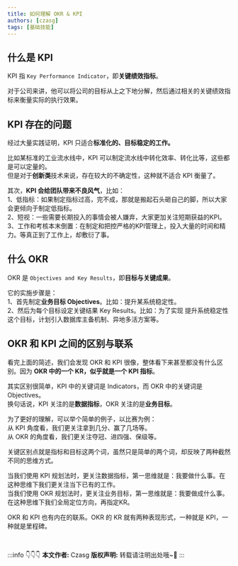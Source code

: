 ```yaml
---
title: 如何理解 OKR & KPI
authors: [czasg]
tags: [基础技能]
---
```


<!--truncate-->

## 什么是 KPI
KPI 指 `Key Performance Indicator`，即**关键绩效指标**。

对于公司来讲，他可以将公司的目标从上之下地分解，然后通过相关的关键绩效指标来衡量实际的执行效果。

## KPI 存在的问题
经过大量实践证明，KPI 只适合**标准化的、目标稳定的工作。**

比如某标准的工业流水线中，KPI 可以制定流水线中转化效率、转化比等，这些都是可以定量的。       
但是对于**创新类**技术来说，存在较大的不确定性，这种就不适合 KPI 衡量了。

其次，**KPI 会给团队带来不良风气**，比如：   
1、低指标：如果制定指标过高，完不成，那就是搬起石头砸自己的脚，所以大家会更倾向于制定低指标。        
2、短视：一些需要长期投入的事情会被人嫌弃，大家更加关注短期获益的KPI。   
3、工作和考核本末倒置：在制定和把控严格的KPI管理上，投入大量的时间和精力。等真正到了工作上，却敷衍了事。   

## 什么 OKR
OKR 是 `Objectives and Key Results`，即**目标与关键成果**。

它的实施步骤是：     
1、首先制定**业务目标 Objectives**。比如：提升某系统稳定性。       
2、然后为每个目标设定关键结果 Key Results。比如：为了实现 提升系统稳定性 这个目标，计划引入数据库主备机制、异地多活方案等。

## OKR 和 KPI 之间的区别与联系
看完上面的简述，我们会发现 OKR 和 KPI 很像，整体看下来甚至都没有什么区别。因为 **OKR 中的一个 KR，似乎就是一个 KPI 指标**。

其实区别很简单，KPI 中的关键词是 Indicators，而 OKR 中的关键词是 Objectives。         
换句话说，KPI 关注的是**数据指标**，OKR 关注的是**业务目标**。  

为了更好的理解，可以举个简单的例子，以比赛为例：     
从 KPI 角度看，我们更关注拿到几分、赢了几场等。      
从 OKR 的角度看，我们更关注夺冠、进四强、保级等。   

关键区别点就是指标和目标这两个词，虽然只是简单的两个词，却反映了两种截然不同的思维方式。

当我们使用 KPI 规划法时，更关注数据指标，第一思维就是：我要做什么事。在这种思维下我们更关注当下已有的工作。       
当我们使用 OKR 规划法时，更关注业务目标，第一思维就是：我要做成什么事。在这种思维下我们全局定位方向，再指定KR。

OKR 和 KPI 也有内在的联系。OKR 的 KR 就有两种表现形式，一种就是 KPI，一种就是里程碑。

<br/>

:::info 👇👇👇
**本文作者:** Czasg
**版权声明:** 转载请注明出处哦~👮‍
:::
